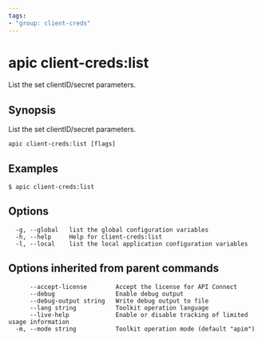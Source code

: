 ```yaml
---
tags:
- "group: client-creds"
---
```

# apic client-creds:list

List the set clientID/secret parameters.

## Synopsis

List the set clientID/secret parameters.

```
apic client-creds:list [flags]
```

## Examples

```
$ apic client-creds:list

```

## Options

```
  -g, --global   list the global configuration variables
  -h, --help     Help for client-creds:list
  -l, --local    list the local application configuration variables
```

## Options inherited from parent commands

```
      --accept-license        Accept the license for API Connect
      --debug                 Enable debug output
      --debug-output string   Write debug output to file
      --lang string           Toolkit operation language
      --live-help             Enable or disable tracking of limited usage information
  -m, --mode string           Toolkit operation mode (default "apim")
```
